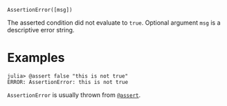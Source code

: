```
AssertionError([msg])
```

The asserted condition did not evaluate to `true`. Optional argument `msg` is a descriptive error string.

# Examples

```jldoctest
julia> @assert false "this is not true"
ERROR: AssertionError: this is not true
```

`AssertionError` is usually thrown from [`@assert`](@ref).

